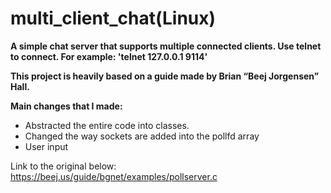 # multi_client_chat(Linux)

<b> A simple chat server that supports multiple connected clients. </b>
<b> Use telnet to connect. For example: 'telnet 127.0.0.1 9114' </b>

<b> This project is heavily based on a guide made by Brian “Beej Jorgensen” Hall. </b>

<b> Main changes that I made: </b>
- Abstracted the entire code into classes.
- Changed the way sockets are added into the pollfd array
- User input


Link to the original below:
https://beej.us/guide/bgnet/examples/pollserver.c
